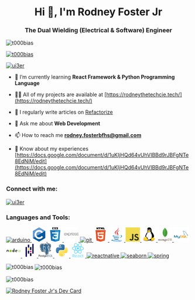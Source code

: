 
<h1 align="center">Hi 👋, I'm Rodney Foster Jr</h1>
<h3 align="center">The Dual Wielding (Electrical & Software) Engineer</h3>

<p align="left"> <img src="https://komarev.com/ghpvc/?username=t000bias&label=Profile%20views&color=0e75b6&style=flat" alt="t000bias" /> </p>

<p align="left"> <a href="https://github.com/ryo-ma/github-profile-trophy"><img src="https://github-profile-trophy.vercel.app/?username=t000bias" alt="t000bias" /></a> </p>

<p align="left"> <a href="https://twitter.com/ui3er" target="blank"><img src="https://img.shields.io/twitter/follow/ui3er?logo=twitter&style=for-the-badge" alt="ui3er" /></a> </p>

- 🌱 I’m currently learning **React Framework & Python Programming Language**

- 👨‍💻 All of my projects are available at [https://rodneythetechcie.tech/](https://rodneythetechcie.tech/)

- 📝 I regularly write articles on [Refactorize](https://refactorize.hashnode.dev/)

- 💬 Ask me about **Web Development**

- 📫 How to reach me **rodney.fosterbfhs@gmail.com**

- 📄 Know about my experiences [https://docs.google.com/document/d/1uKIjHQd64vUhVIBBd9rJBFgNTe8EdNiM/edit](https://docs.google.com/document/d/1uKIjHQd64vUhVIBBd9rJBFgNTe8EdNiM/edit)

<h3 align="left">Connect with me:</h3>
<p align="left">
<a href="https://twitter.com/ui3er" target="blank"><img align="center" src="https://raw.githubusercontent.com/rahuldkjain/github-profile-readme-generator/master/src/images/icons/Social/twitter.svg" alt="ui3er" height="30" width="40" /></a>
</p>

<h3 align="left">Languages and Tools:</h3>
<p align="left"> <a href="https://www.arduino.cc/" target="_blank" rel="noreferrer"> <img src="https://cdn.worldvectorlogo.com/logos/arduino-1.svg" alt="arduino" width="40" height="40"/> </a> <a href="https://www.cprogramming.com/" target="_blank" rel="noreferrer"> <img src="https://raw.githubusercontent.com/devicons/devicon/master/icons/c/c-original.svg" alt="c" width="40" height="40"/> </a> <a href="https://www.w3schools.com/css/" target="_blank" rel="noreferrer"> <img src="https://raw.githubusercontent.com/devicons/devicon/master/icons/css3/css3-original-wordmark.svg" alt="css3" width="40" height="40"/> </a> <a href="https://expressjs.com" target="_blank" rel="noreferrer"> <img src="https://raw.githubusercontent.com/devicons/devicon/master/icons/express/express-original-wordmark.svg" alt="express" width="40" height="40"/> </a> <a href="https://git-scm.com/" target="_blank" rel="noreferrer"> <img src="https://www.vectorlogo.zone/logos/git-scm/git-scm-icon.svg" alt="git" width="40" height="40"/> </a> <a href="https://www.w3.org/html/" target="_blank" rel="noreferrer"> <img src="https://raw.githubusercontent.com/devicons/devicon/master/icons/html5/html5-original-wordmark.svg" alt="html5" width="40" height="40"/> </a> <a href="https://www.java.com" target="_blank" rel="noreferrer"> <img src="https://raw.githubusercontent.com/devicons/devicon/master/icons/java/java-original.svg" alt="java" width="40" height="40"/> </a> <a href="https://developer.mozilla.org/en-US/docs/Web/JavaScript" target="_blank" rel="noreferrer"> <img src="https://raw.githubusercontent.com/devicons/devicon/master/icons/javascript/javascript-original.svg" alt="javascript" width="40" height="40"/> </a> <a href="https://www.linux.org/" target="_blank" rel="noreferrer"> <img src="https://raw.githubusercontent.com/devicons/devicon/master/icons/linux/linux-original.svg" alt="linux" width="40" height="40"/> </a> <a href="https://www.mongodb.com/" target="_blank" rel="noreferrer"> <img src="https://raw.githubusercontent.com/devicons/devicon/master/icons/mongodb/mongodb-original-wordmark.svg" alt="mongodb" width="40" height="40"/> </a> <a href="https://www.mysql.com/" target="_blank" rel="noreferrer"> <img src="https://raw.githubusercontent.com/devicons/devicon/master/icons/mysql/mysql-original-wordmark.svg" alt="mysql" width="40" height="40"/> </a> <a href="https://nodejs.org" target="_blank" rel="noreferrer"> <img src="https://raw.githubusercontent.com/devicons/devicon/master/icons/nodejs/nodejs-original-wordmark.svg" alt="nodejs" width="40" height="40"/> </a> <a href="https://pandas.pydata.org/" target="_blank" rel="noreferrer"> <img src="https://raw.githubusercontent.com/devicons/devicon/2ae2a900d2f041da66e950e4d48052658d850630/icons/pandas/pandas-original.svg" alt="pandas" width="40" height="40"/> </a> <a href="https://www.postgresql.org" target="_blank" rel="noreferrer"> <img src="https://raw.githubusercontent.com/devicons/devicon/master/icons/postgresql/postgresql-original-wordmark.svg" alt="postgresql" width="40" height="40"/> </a> <a href="https://www.python.org" target="_blank" rel="noreferrer"> <img src="https://raw.githubusercontent.com/devicons/devicon/master/icons/python/python-original.svg" alt="python" width="40" height="40"/> </a> <a href="https://reactjs.org/" target="_blank" rel="noreferrer"> <img src="https://raw.githubusercontent.com/devicons/devicon/master/icons/react/react-original-wordmark.svg" alt="react" width="40" height="40"/> </a> <a href="https://reactnative.dev/" target="_blank" rel="noreferrer"> <img src="https://reactnative.dev/img/header_logo.svg" alt="reactnative" width="40" height="40"/> </a> <a href="https://seaborn.pydata.org/" target="_blank" rel="noreferrer"> <img src="https://seaborn.pydata.org/_images/logo-mark-lightbg.svg" alt="seaborn" width="40" height="40"/> </a> <a href="https://spring.io/" target="_blank" rel="noreferrer"> <img src="https://www.vectorlogo.zone/logos/springio/springio-icon.svg" alt="spring" width="40" height="40"/> </a> </p>

<p><img align="left" src="https://github-readme-stats.vercel.app/api/top-langs?username=t000bias&show_icons=true&locale=en&layout=compact" alt="t000bias" /></p>

<p>&nbsp;<img align="center" src="https://github-readme-stats.vercel.app/api?username=t000bias&show_icons=true&locale=en" alt="t000bias" /></p>

<p><img align="center" src="https://github-readme-streak-stats.herokuapp.com/?user=t000bias&" alt="t000bias" /></p>




<a href="https://app.daily.dev/T00bias"><img src="https://api.daily.dev/devcards/900afe050eb14bfc94ef6db4e5b5c291.png?r=jhd" width="400" alt="Rodney Foster Jr's Dev Card"/></a>

